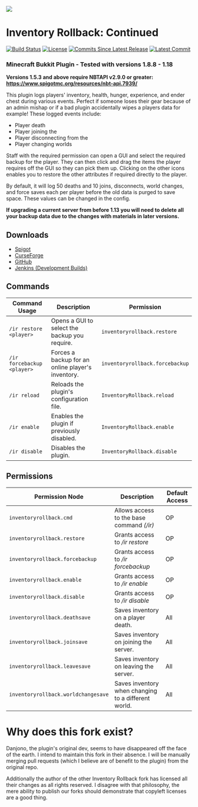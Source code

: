 ![](https://i.imgur.com/IZvmEY8.png)

# Inventory Rollback: Continued

[![Build Status](https://img.shields.io/jenkins/build?jobUrl=https%3A%2F%2Fci.sidpatchy.com%2Fjob%2FInventoryRollback-Continued%2F&style=flat-square)](https://ci.sidpatchy.com/job/InventoryRollback-Continued/)
[![License](https://img.shields.io/github/license/Sidpatchy/Inventory-Rollback?style=flat-square)](https://github.com/Sidpatchy/Inventory-Rollback/blob/master/LICENSE)
[![Commits Since Latest Release](https://img.shields.io/github/commits-since/Sidpatchy/InventoryRollback-Continued/latest?style=flat-square)](https://github.com/Sidpatchy/InventoryRollback-Continued/commits/master)
[![Latest Commit](https://img.shields.io/github/last-commit/Sidpatchy/InventoryRollback-Continued?style=flat-square)](https://github.com/Sidpatchy/InventoryRollback-Continued/commits/master)

### Minecraft Bukkit Plugin - Tested with versions 1.8.8 - 1.18

**Versions 1.5.3 and above require NBTAPI v2.9.0 or greater: https://www.spigotmc.org/resources/nbt-api.7939/**

This plugin logs players' inventory, health, hunger, experience, and ender chest during various events. Perfect if someone loses their gear because of an admin mishap or if a bad plugin accidentally wipes a players data for example! These logged events include:

* Player death
* Player joining the 
* Player disconnecting from the 
* Player changing worlds

Staff with the required permission can open a GUI and select the required backup for the player. They can then click and drag the items the player requires off the GUI so they can pick them up. Clicking on the other icons enables you to restore the other attributes if required directly to the player.  
  
By default, it will log 50 deaths and 10 joins, disconnects, world changes, and force saves each per player before the old data is purged to save space. These values can be changed in the config.  
  
**If upgrading a current server from before 1.13 you will need to delete all your backup data due to the changes with materials in later versions.**

## Downloads
* [Spigot](https://www.spigotmc.org/resources/inventory-rollback-continued.93436/)
* [CurseForge](https://dev.bukkit.org/projects/inventory-rollback-continued)
* [GitHub](https://github.com/Sidpatchy/InventoryRollback-Continued/releases)
* [Jenkins (Development Builds)](https://ci.sidpatchy.com/job/InventoryRollback-Continued/)

## Commands
| Command Usage              | Description                                       | Permission                      |
|----------------------------|---------------------------------------------------|---------------------------------|
| `/ir restore <player>`     | Opens a GUI to select the backup you require.     | `inventoryrollback.restore`     |
| `/ir forcebackup <player>` | Forces a backup for an online player's inventory. | `inventoryrollback.forcebackup` |
| `/ir reload`               | Reloads the plugin's configuration file.          | `InventoryRollback.reload`      |
| `/ir enable`               | Enables the plugin if previously disabled.        | `InventoryRollback.enable`      |
| `/ir disable`              | Disables the plugin.                              | `InventoryRollback.disable`     |

## Permissions
| Permission Node                     | Description                                         | Default Access |
|-------------------------------------|-----------------------------------------------------|----------------|
| `inventoryrollback.cmd`             | Allows access to the base command *(/ir)*           | OP             |
| `inventoryrollback.restore`         | Grants access to */ir restore*                      | OP             |
| `inventoryrollback.forcebackup`     | Grants access to */ir forcebackup*                  | OP             |
| `inventoryrollback.enable`          | Grants access to */ir enable*                       | OP             |
| `inventoryrollback.disable`         | Grants access to */ir disable*                      | OP             |
| `inventoryrollback.deathsave`       | Saves inventory on a player death.                  | All            |
| `inventoryrollback.joinsave`        | Saves inventory on joining the server.              | All            |
| `inventoryrollback.leavesave`       | Saves inventory on leaving the server.              | All            |
| `inventoryrollback.worldchangesave` | Saves inventory when changing to a different world. | All            |

# Why does this fork exist?
Danjono, the plugin's original dev, seems to have disappeared off the face of the earth. I intend to maintain this fork in their absence. I will be manually merging pull requests (which I believe are of benefit to the plugin) from the original repo.

Additionally the author of the other Inventory Rollback fork has licensed all their changes as all rights reserved. I disagree with that philosophy, the mere ability to publish our forks should demonstrate that copyleft licenses are a good thing.
